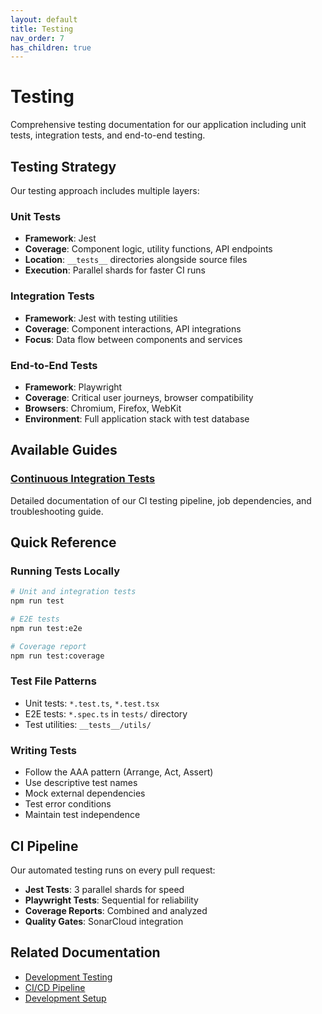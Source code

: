 ```yaml
---
layout: default
title: Testing
nav_order: 7
has_children: true
---
```


# Testing

Comprehensive testing documentation for our application including unit tests, integration tests, and end-to-end testing.

## Testing Strategy

Our testing approach includes multiple layers:

### Unit Tests

- **Framework**: Jest
- **Coverage**: Component logic, utility functions, API endpoints
- **Location**: `__tests__` directories alongside source files
- **Execution**: Parallel shards for faster CI runs

### Integration Tests

- **Framework**: Jest with testing utilities
- **Coverage**: Component interactions, API integrations
- **Focus**: Data flow between components and services

### End-to-End Tests

- **Framework**: Playwright
- **Coverage**: Critical user journeys, browser compatibility
- **Browsers**: Chromium, Firefox, WebKit
- **Environment**: Full application stack with test database

## Available Guides

### [Continuous Integration Tests](ci-tests.html)

Detailed documentation of our CI testing pipeline, job dependencies, and troubleshooting guide.

## Quick Reference

### Running Tests Locally

```bash
# Unit and integration tests
npm run test

# E2E tests
npm run test:e2e

# Coverage report
npm run test:coverage
```

### Test File Patterns

- Unit tests: `*.test.ts`, `*.test.tsx`
- E2E tests: `*.spec.ts` in `tests/` directory
- Test utilities: `__tests__/utils/`

### Writing Tests

- Follow the AAA pattern (Arrange, Act, Assert)
- Use descriptive test names
- Mock external dependencies
- Test error conditions
- Maintain test independence

## CI Pipeline

Our automated testing runs on every pull request:

- **Jest Tests**: 3 parallel shards for speed
- **Playwright Tests**: Sequential for reliability
- **Coverage Reports**: Combined and analyzed
- **Quality Gates**: SonarCloud integration

## Related Documentation

- [Development Testing](../development/testing.html)
- [CI/CD Pipeline](../deployment/ci-cd.html)
- [Development Setup](../development/index.html)

